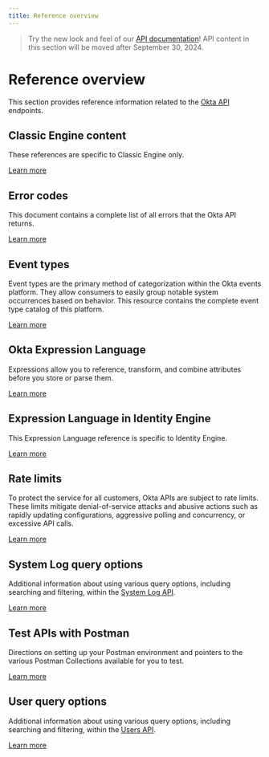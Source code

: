 ```yaml
---
title: Reference overview
---
```


> Try the new look and feel of our [API documentation](https://developer.okta.com/docs/api/)! API content in this section will be moved after September 30, 2024.

# Reference overview

This section provides reference information related to the [Okta API](https://developer.okta.com/docs/api/) endpoints.

## Classic Engine content

These references are specific to Classic Engine only.

[Learn more](/reference/classic-engine/)

## Error codes

This document contains a complete list of all errors that the Okta API returns.

[Learn more](/docs/reference/error-codes/)

## Event types

Event types are the primary method of categorization within the Okta events platform. They allow consumers to easily group notable system occurrences based on behavior. This resource contains the complete event type catalog of this platform.

[Learn more](/docs/reference/api/event-types/)

## Okta Expression Language

Expressions allow you to reference, transform, and combine attributes before you store or parse them.

[Learn more](/docs/reference/okta-expression-language/)

## Expression Language in Identity Engine

This Expression Language reference is specific to Identity Engine.

[Learn more](/docs/reference/okta-expression-language-in-identity-engine/)

## Rate limits

To protect the service for all customers, Okta APIs are subject to rate limits. These limits mitigate denial-of-service attacks and abusive actions such as rapidly updating configurations, aggressive polling and concurrency, or excessive API calls.

[Learn more](/docs/reference/rate-limits/)

## System Log query options

Additional information about using various query options, including searching and filtering, within the [System Log API](https://developer.okta.com/docs/api/openapi/okta-management/management/tag/SystemLog/).

[Learn more](/docs/reference/system-log-query)

## Test APIs with Postman

Directions on setting up your Postman environment and pointers to the various Postman Collections available for you to test.

[Learn more](/docs/reference/rest/)

## User query options

Additional information about using various query options, including searching and filtering, within the [Users API](https://developer.okta.com/docs/api/openapi/okta-management/management/tag/User/).

[Learn more](/docs/reference/user-query/)
